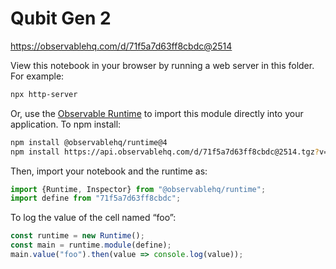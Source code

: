 # Qubit Gen 2

https://observablehq.com/d/71f5a7d63ff8cbdc@2514

View this notebook in your browser by running a web server in this folder. For
example:

~~~sh
npx http-server
~~~

Or, use the [Observable Runtime](https://github.com/observablehq/runtime) to
import this module directly into your application. To npm install:

~~~sh
npm install @observablehq/runtime@4
npm install https://api.observablehq.com/d/71f5a7d63ff8cbdc@2514.tgz?v=3
~~~

Then, import your notebook and the runtime as:

~~~js
import {Runtime, Inspector} from "@observablehq/runtime";
import define from "71f5a7d63ff8cbdc";
~~~

To log the value of the cell named “foo”:

~~~js
const runtime = new Runtime();
const main = runtime.module(define);
main.value("foo").then(value => console.log(value));
~~~
